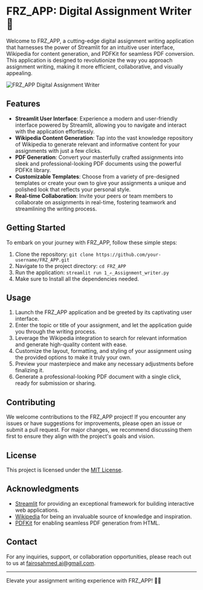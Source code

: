 # FRZ_APP: Digital Assignment Writer 📝

Welcome to FRZ_APP, a cutting-edge digital assignment writing application that harnesses the power of Streamlit for an intuitive user interface, Wikipedia for content generation, and PDFKit for seamless PDF conversion. This application is designed to revolutionize the way you approach assignment writing, making it more efficient, collaborative, and visually appealing.

![FRZ_APP Digital Assignment Writer](https://i.imgur.com/8V9QWVM.png)

## Features

- **Streamlit User Interface**: Experience a modern and user-friendly interface powered by Streamlit, allowing you to navigate and interact with the application effortlessly.
- **Wikipedia Content Generation**: Tap into the vast knowledge repository of Wikipedia to generate relevant and informative content for your assignments with just a few clicks.
- **PDF Generation**: Convert your masterfully crafted assignments into sleek and professional-looking PDF documents using the powerful PDFKit library.
- **Customizable Templates**: Choose from a variety of pre-designed templates or create your own to give your assignments a unique and polished look that reflects your personal style.
- **Real-time Collaboration**: Invite your peers or team members to collaborate on assignments in real-time, fostering teamwork and streamlining the writing process.

## Getting Started

To embark on your journey with FRZ_APP, follow these simple steps:

1. Clone the repository: `git clone https://github.com/your-username/FRZ_APP.git`
2. Navigate to the project directory: `cd FRZ_APP`
3. Run the application: `streamlit run 1_✍️_Assignment_writer.py`
4. Make sure to Install all the dependencies needed.

## Usage

1. Launch the FRZ_APP application and be greeted by its captivating user interface.
2. Enter the topic or title of your assignment, and let the application guide you through the writing process.
3. Leverage the Wikipedia integration to search for relevant information and generate high-quality content with ease.
4. Customize the layout, formatting, and styling of your assignment using the provided options to make it truly your own.
5. Preview your masterpiece and make any necessary adjustments before finalizing it.
6. Generate a professional-looking PDF document with a single click, ready for submission or sharing.

## Contributing

We welcome contributions to the FRZ_APP project! If you encounter any issues or have suggestions for improvements, please open an issue or submit a pull request. For major changes, we recommend discussing them first to ensure they align with the project's goals and vision.

## License

This project is licensed under the [MIT License](https://github.com/fairoz-539/FRZ_APP/tree/main).

## Acknowledgments

- [Streamlit](https://streamlit.io/) for providing an exceptional framework for building interactive web applications.
- [Wikipedia](https://www.wikipedia.org/) for being an invaluable source of knowledge and inspiration.
- [PDFKit](https://github.com/JazzCore/python-pdfkit) for enabling seamless PDF generation from HTML.

## Contact

For any inquiries, support, or collaboration opportunities, please reach out to us at [fairosahmed.ai@gmail.com](mailto:fairosahmed.ai@gmail.com).

---

Elevate your assignment writing experience with FRZ_APP! 📝✨

